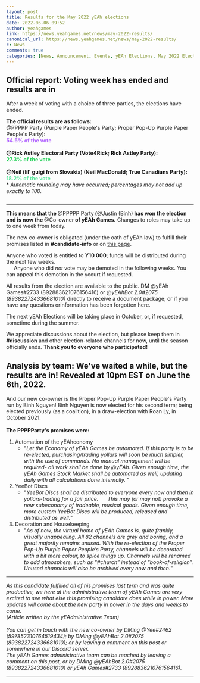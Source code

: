 ```yaml
---
layout: post
title: Results for the May 2022 yEAh elections
date: 2022-06-06 09:52
author: yeahgames
link: https://news.yeahgames.net/news/may-2022-results/
canonical_url: https://news.yeahgames.net/news/may-2022-results/
c: News
comments: true
categories: [News, Announcement, Events, yEAh Elections, May 2022 Elections]
---
```

<!-- wp:heading -->
<h2><strong>Official report: Voting week has ended and results are in</strong></h2>
<!-- /wp:heading -->

<!-- wp:paragraph -->
<p>After a week of voting with a choice of three parties, the elections have ended. </p>
<!-- /wp:paragraph -->

<!-- wp:paragraph -->
<p><strong>The official results are as follows:</strong> <br>@PPPPP Party (Purple Paper People's Party; Proper Pop-Up Purple Paper People's Party): <br><mark style="background-color:rgba(0, 0, 0, 0);color:#b061ff;" class="has-inline-color"><strong>54.5% of the vote</strong> </mark><br><br><strong>@Rick Astley Electoral Party (Vote4Rick; Rick Astley Party): </strong><br><strong><mark style="background-color:rgba(0, 0, 0, 0);color:#24d158;" class="has-inline-color">27.3% of the vote</mark></strong> <br><br><strong>@Neil (lil' guigi from Slovakia) (Neil MacDonald; True Canadians Party): </strong><br><mark style="background-color:rgba(0, 0, 0, 0);color:#5de89e;" class="has-inline-color"><strong>18.2% of the vote</strong> </mark><br>* <em>Automatic rounding may have occurred; percentages may not add up exactly to 100.</em> </p>
<!-- /wp:paragraph -->

<!-- wp:image {"id":528,"sizeSlug":"large","linkDestination":"none"} -->
<figure class="wp-block-image size-large"><img src="https://yeaharchives.files.wordpress.com/2022/06/image-4.png?w=540" alt="" class="wp-image-528" /></figure>
<!-- /wp:image -->

<!-- wp:separator -->
<hr class="wp-block-separator has-alpha-channel-opacity" />
<!-- /wp:separator -->

<!-- wp:paragraph -->
<p><strong>This means that the </strong>@PPPPP Party<strong> (</strong>@Justin (Binh)<strong> has won the election and is now the </strong>@Co-owner<strong> of yEAh Games.</strong> Changes to roles may take up to one week from today. </p>
<!-- /wp:paragraph -->

<!-- wp:paragraph -->
<p>The new co-owner is obligated (under the oath of yEAh law) to fulfill their promises listed in <strong>#candidate-info</strong> or on <a href="https://yeaharchives.wordpress.com/2022/05/30/may-2022-candidates/">this page</a>. </p>
<!-- /wp:paragraph -->

<!-- wp:paragraph -->
<p>Anyone who voted is entitled to <strong>Y10 000</strong>; funds will be distributed during the next few weeks.<br> ⠀⠀Anyone who did <em>not</em> vote may be demoted in the following weeks. You can appeal this demotion in the ycourt if requested. </p>
<!-- /wp:paragraph -->

<!-- wp:paragraph -->
<p>All results from the election are available to the public. DM @yEAh Games#2733 (892883621076156416) or <em>@yEAhBot 2.0#2075 (893822724336681010)</em> directly to receive a document package; or if you have any questions orinformation has been forgotten here. </p>
<!-- /wp:paragraph -->

<!-- wp:paragraph -->
<p>The next yEAh Elections will be taking place in October, or, if requested, sometime during the summer. </p>
<!-- /wp:paragraph -->

<!-- wp:paragraph -->
<p>We appreciate discussions about the election, but please keep them in <strong>#discussion</strong> and other election-related channels for now, until the season officially ends. <strong>Thank you to everyone who participated!</strong></p>
<!-- /wp:paragraph -->

<!-- wp:heading -->
<h2>Analysis by team: We've waited a while, but the results are in! Revealed at 10pm EST on June the 6th, 2022.</h2>
<!-- /wp:heading -->

<!-- wp:paragraph -->
<p>And our new co-owner is the Proper Pop-Up Purple Paper People's Party run by Binh Nguyen! Binh Nguyen is now elected for his second term; being elected previously (as a coalition), in a draw-election with Roan Ly, in October 2021. <br><br><strong>The PPPPParty's promises were:</strong></p>
<!-- /wp:paragraph -->

<!-- wp:list {"ordered":true} -->
<ol><li>Automation of the yEAhconomy<ul><li>"<em>Let the Economy of yEAh Games be automated. If this party is to be re-elected, purchasing/trading yollars will soon be much simpler, with the use of commands.</em>&nbsp;<em>No manual management will be required- all work shall be done by @yEAh.</em>&nbsp;<em>Given enough time, the yEAh Games Stock Market shall be automated as well, updating daily with all calculations done internally.</em>&nbsp;"</li></ul></li><li>YeeBot Discs<ul><li>"<em>YeeBot Discs shall be distributed to everyone every now and then in yollars-trading for a fair price.</em>&nbsp;⠀⠀<em>This may (or may not) provoke a new subeconomy of tradeable, musical goods.</em>&nbsp;<em>Given enough time, more custom YeeBot Discs will be produced, released and distributed as well.</em>"&nbsp;</li></ul></li><li>Decoration and Housekeeping<ul><li>"<em>As of now, the virtual home of yEAh Games is, quite frankly, visually unappealing. All 82 channels are grey and boring, and a great majority remains unused.</em>&nbsp;<em>With the re-election of the Proper Pop-Up Purple Paper People’s Party, channels will be decorated with a bit more colour, to spice things up. Channels will be renamed to add atmosphere, such as “#church” instead of “book-of-religion”. Unused channels will also be archived every now and then.</em>"</li></ul></li></ol>
<!-- /wp:list -->

<!-- wp:separator -->
<hr class="wp-block-separator has-alpha-channel-opacity" />
<!-- /wp:separator -->

<!-- wp:paragraph -->
<p><em>As this candidate fulfilled all of his promises last term and was quite productive, we here at the administrative team of yEAh Games are very excited to see what else this promising candidate does while in power. More updates will come about the new party in power in the days and weeks to come. </em><br><em>(Article written by the yEAdministrative Team)</em><br><br><em>You can get in touch with the new co-owner by DMing @Yee#2462 (597852310764519434); by DMing @yEAhBot 2.0#2075 (893822724336681010); or by leaving a comment on this post or somewhere in our Discord server.<br>The yEAh Games administrative team can be reached by leaving a comment on this post, or by DMing @yEAhBot 2.0#2075 (893822724336681010) or yEAh Games#2733 (892883621076156416).</em></p>
<!-- /wp:paragraph -->

<!-- wp:separator -->
<hr class="wp-block-separator has-alpha-channel-opacity" />
<!-- /wp:separator -->
